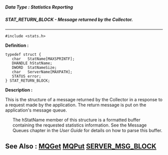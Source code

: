 ##### Data Type : Statistics Reporting
##### STAT_RETURN_BLOCK - Message returned by the Collector.
---
```
#include <stats.h>
```

**Definition :**
```
typedef struct {
   char   StatName[MAXSPRINTF];   
   DHANDLE hStatName;   
   DWORD  StatNameSize;   
   char   ServerName[MAXPATH];   
   STATUS error;       
} STAT_RETURN_BLOCK;
```

**Description :**

This is the structure of a message returned by the Collector in a response to a request made by the application.  The return message is put on the application's message queue.<br>

<ul>The hStatName member of this structure is a formatted buffer containing the requested statistics information.  See the Message Queues chapter in the <i>User Guide</i> for details on how to parse this buffer.</ul>



**See Also :**
[MQGet](/domino-c-api-docs/reference/Func/MQGet)
[MQPut](/domino-c-api-docs/reference/Func/MQPut)
[SERVER_MSG_BLOCK](/domino-c-api-docs/reference/Data/SERVER_MSG_BLOCK)
---
